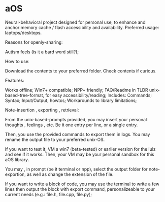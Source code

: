 # aOS
Neural-behavioral project designed for personal use, to enhance and anchor memory cache / flash accessibility and availability. Preferred usage: laptops/desktops.

Reasons for openly-sharing:

Autism feels (is it a bard word still?);


How to use:

Download the contents to your preferred folder. Check contents if curious.


Features:

Works offline;
Win7+ compatible;
NPP+ friendly;
FAQ/Readme in TLDR unix-based-tree-format, for easy accessibility/reading;
  Includes:
    Commands;
    Syntax;
    Input/Output, howtos;
    Workarounds to library limitations;






Note-insertion , exporting , retrieval:

From the unix-based-prompts provided, you may insert your personal thoughts , feelings , etc. Be it one entry per line, or a single entry.

Then, you use the provided commands to export them in logs. You may rename the output file to your preferred unix-OS.

If you want to test it, VM a win7 (beta-tested) or earlier version for the lulz and see if it works. Then, your VM may be your personal sandbox for this aOS library.



You may , in prompt (be it terminal or npp), select the output folder for note-exportion, as well as change the extension of the file.

If you want to write a block of code, you may use the terminal to write a few lines then output the block with export command, personalizeable to your current needs (e.g.: file.h, file.cpp, file.py);




